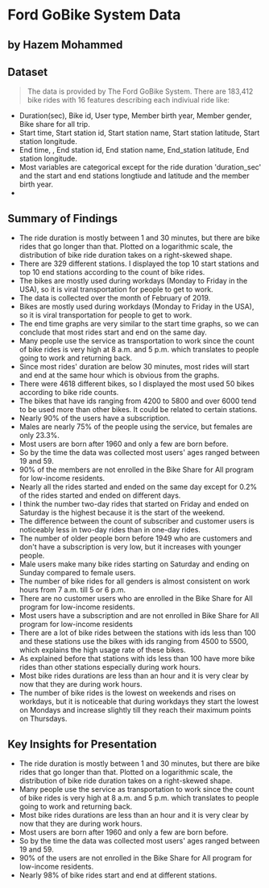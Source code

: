 # Ford GoBike System Data
## by Hazem Mohammed


## Dataset

> The data is provided by The Ford GoBike System. There are 183,412 bike rides with 16 features describing each indiviual ride like:

- Duration(sec), Bike id, User type, Member birth year, Member gender, Bike share for all trip.
- Start time, Start station id, Start station name, Start station latitude, Start station longitude.
- End time, , End station id, End station name, End_station latitude, End station longitude.
- Most variables are categorical except for the ride duration 'duration_sec' and the start and end stations longtiude and latitude and the member birth year.
- 

## Summary of Findings

- The ride duration is mostly between 1 and 30 minutes, but there are bike rides that go longer than that. Plotted on a logarithmic scale, the distribution of bike ride duration takes on a right-skewed shape.
- There are 329 different stations. I displayed the top 10 start stations and top 10 end stations according to the count of bike rides.
- The bikes are mostly used during workdays (Monday to Friday in the USA), so it is viral transportation for people to get to work.
- The data is collected over the month of February of 2019.
- Bikes are mostly used during workdays (Monday to Friday in the USA), so it is viral transportation for people to get to work.
- The end time graphs are very similar to the start time graphs, so we can conclude that most rides start and end on the same day.
- Many people use the service as transportation to work since the count of bike rides is very high at 8 a.m. and 5 p.m. which translates to people going to work and returning back.
- Since most rides' duration are below 30 minutes, most rides will start and end at the same hour which is obvious from the graphs.
- There were 4618 different bikes, so I displayed the most used 50 bikes according to bike ride counts.
- The bikes that have ids ranging from 4200 to 5800 and over 6000 tend to be used more than other bikes. It could be related to certain stations.
- Nearly 90% of the users have a subscription. 
- Males are nearly 75% of the people using the service, but females are only 23.3%.
- Most users are born after 1960 and only a few are born before.
- So by the time the data was collected most users' ages ranged between 19 and 59.
- 90% of the members are not enrolled in the Bike Share for All program for low-income residents.
- Nearly all the rides started and ended on the same day except for 0.2% of the rides started and ended on different days.
- I think the number two-day rides that started on Friday and ended on Saturday is the highest because it is the start of the weekend.
- The difference between the count of subscriber and customer users is noticeably less in two-day rides than in one-day rides.
- The number of older people born before 1949 who are customers and don't have a subscription is very low, but it increases with younger people.
- Male users make many bike rides starting on Saturday and ending on Sunday compared to female users.
- The number of bike rides for all genders is almost consistent on work hours from 7 a.m. till 5 or 6 p.m.
- There are no customer users who are enrolled in the Bike Share for All program for low-income residents.
- Most users have a subscription and are not enrolled in Bike Share for All program for low-income residents
- There are a lot of bike rides between the stations with ids less than 100 and these stations use the bikes with ids ranging from 4500 to 5500, which explains the high usage rate of these bikes.
- As explained before that stations with ids less than 100 have more bike rides than other stations especially during work hours.
- Most bike rides durations are less than an hour and it is very clear by now that they are during work hours.
- The number of bike rides is the lowest on weekends and rises on workdays, but it is noticeable that during workdays they start the lowest on Mondays and increase slightly till they reach their maximum points on Thursdays.



## Key Insights for Presentation

- The ride duration is mostly between 1 and 30 minutes, but there are bike rides that go longer than that. Plotted on a logarithmic scale, the distribution of bike ride duration takes on a right-skewed shape.
- Many people use the service as transportation to work since the count of bike rides is very high at 8 a.m. and 5 p.m. which translates to people going to work and returning back.
- Most bike rides durations are less than an hour and it is very clear by now that they are during work hours.
- Most users are born after 1960 and only a few are born before.
- So by the time the data was collected most users' ages ranged between 19 and 59.
- 90% of the users are not enrolled in the Bike Share for All program for low-income residents.
- Nearly 98% of bike rides start and end at different stations.
